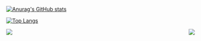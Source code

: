 [![Anurag's GitHub stats](https://github-readme-stats.vercel.app/api?username=AdamZHC&show_icons=true&layout=compact)](https://github.com/anuraghazra/github-readme-stats) 

[![Top Langs](https://github-readme-stats.vercel.app/api/top-langs/?username=AdamZHC)](https://github.com/anuraghazra/github-readme-stats)

<a href="https://github.com/anuraghazra/github-readme-stats">
  <img align="right" src="https://github-readme-stats.vercel.app/api/pin/?username=AdamZHC&repo=github-readme-stats" />
</a>
<a href="https://github.com/anuraghazra/convoychat">
  <img align="center" src="https://github-readme-stats.vercel.app/api/pin/?username=anuraghazra&repo=convoychat" />
</a>
